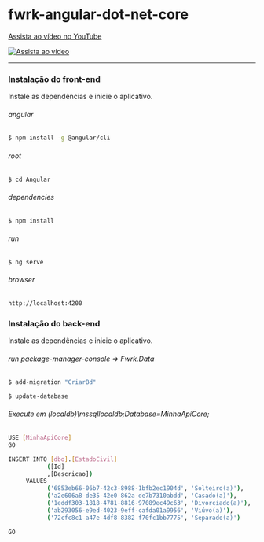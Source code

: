 # fwrk-angular-dot-net-core

[Assista ao vídeo no YouTube](https://www.youtube.com/watch?v=mWZBKsMvzW0)

[![Assista ao vídeo](https://img.youtube.com/vi/mWZBKsMvzW0/0.jpg)](https://www.youtube.com/watch?v=mWZBKsMvzW0)

---

### Instalação do front-end

Instale as dependências e inicie o aplicativo.

###### angular
```sh
$ npm install -g @angular/cli
```

###### root
```sh
$ cd Angular
```

###### dependencies
```sh
$ npm install
```

###### run
```sh
$ ng serve
```

###### browser
```sh
http://localhost:4200
```

### Instalação do back-end

Instale as dependências e inicie o aplicativo.

###### run package-manager-console => Fwrk.Data
```sh
$ add-migration "CriarBd"
```
```sh
$ update-database
```

###### Execute em (localdb)\\mssqllocaldb;Database=MinhaApiCore; 

```sh
USE [MinhaApiCore]
GO

INSERT INTO [dbo].[EstadoCivil]
           ([Id]
           ,[Descricao])
     VALUES
           ('6853eb66-06b7-42c3-8988-1bfb2ec1904d', 'Solteiro(a)'),
           ('a2e606a8-de35-42e0-862a-de7b7310abdd', 'Casado(a)'),
           ('1eddf303-1818-4781-8816-97089ec49c63', 'Divorciado(a)'),
           ('ab293056-e9ed-4023-9eff-cafda01a9956', 'Viúvo(a)'),
           ('72cfc8c1-a47e-4df8-8382-f70fc1bb7775', 'Separado(a)')

GO
```
